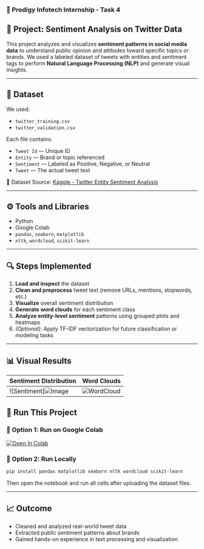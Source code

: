 
### 🧠 Prodigy Infotech Internship - Task 4

## 🎯 Project: Sentiment Analysis on Twitter Data

This project analyzes and visualizes **sentiment patterns in social media data** to understand public opinion and attitudes toward specific topics or brands.
We used a labeled dataset of tweets with entities and sentiment tags to perform **Natural Language Processing (NLP)** and generate visual insights.

---

## 📁 Dataset

We used:

* `twitter_training.csv`
* `twitter_validation.csv`

Each file contains:

* `Tweet Id` — Unique ID
* `Entity` — Brand or topic referenced
* `Sentiment` — Labeled as Positive, Negative, or Neutral
* `Tweet` — The actual tweet text

📌 Dataset Source: [Kaggle - Twitter Entity Sentiment Analysis](https://www.kaggle.com/datasets/jp797498e/twitter-entity-sentiment-analysis)

---

## ⚙️ Tools and Libraries

* Python
* Google Colab
* `pandas`, `seaborn`, `matplotlib`
* `nltk`, `wordcloud`, `scikit-learn`

---

## 🔍 Steps Implemented

1. **Load and inspect** the dataset
2. **Clean and preprocess** tweet text (remove URLs, mentions, stopwords, etc.)
3. **Visualize** overall sentiment distribution
4. **Generate word clouds** for each sentiment class
5. **Analyze entity-level sentiment** patterns using grouped plots and heatmaps
6. *(Optional)*: Apply TF-IDF vectorization for future classification or modeling tasks

---

## 📊 Visual Results

| Sentiment Distribution                   | Word Clouds                  |
| ---------------------------------------- | ---------------------------- |
| ![Sentiment]![Image](https://github.com/user-attachments/assets/933bd298-9bea-4ed7-93f0-338787ab0221) | ![WordCloud](wordclouds.png) |


## 🚀 Run This Project

### 🧪 Option 1: Run on Google Colab

[![Open In Colab](https://colab.research.google.com/assets/colab-badge.svg)](https://colab.research.google.com/github/YOUR_USERNAME/prodigy-task-4-sentiment-analysis/blob/main/sentiment_analysis.ipynb)

### 🧰 Option 2: Run Locally

```bash
pip install pandas matplotlib seaborn nltk wordcloud scikit-learn
```

Then open the notebook and run all cells after uploading the dataset files.

---

## 📈 Outcome

* Cleaned and analyzed real-world tweet data
* Extracted public sentiment patterns about brands
* Gained hands-on experience in text processing and visualization
